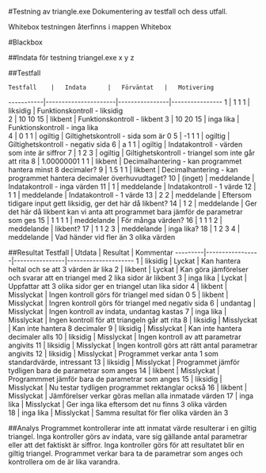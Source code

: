#Testning av triangle.exe
Dokumentering av testfall och dess utfall.

Whitebox testningen återfinns i mappen Whitebox

#Blackbox

##Indata för testning
triangel.exe x y z

##Testfall

    Testfall	|	Indata		|	Förväntat	|	Motivering
-----------|----------------------|----------------|----------------
	1	|	1 1 1			|	liksidig	|	Funktionskontroll - liksidig	
	2	|	10 10 15		|	likbent	|	Funktionskontroll - likbent
	3	|	10 20 15		|	inga lika	|	Funktionskontroll - inga lika	
	4	|	0 1 1			|	ogiltig	|	Giltighetskontroll - sida som är 0
	5	|	-1 1 1		|	ogiltig	|	Giltighetskontroll - negativ sida
	6	|	a 1 1			|	ogiltig	|	Indatakontroll - värden som inte är siffror
	7	|	1 2 3			|	ogiltig	|	Giltighetskontroll - triangel som inte går att rita
	8	|	1.00000001 1 1	|	likbent	|	Decimalhantering - kan programmet hantera minst 8 decimaler?
	9	|	1.5 1 1		|	likbent	|	Decimalhantering - kan programmet hantera decimaler överhuvudtaget?
	10	| 	(inget) 		|    meddelande	|	Indatakontroll - inga värden
	11	|	1			|    meddelande	|	Indatakontroll - 1 värde
	12	|	1 1			|    meddelande	|	Indatakontroll - 1 värde
	13	|	2 2			|    meddelande	|	Eftersom tidigare input gett liksidig, ger det här då likbent?
	14	|	1 2			|    meddelande	|	Ger det här då likbent kan vi anta att programmet bara jämför de parametrar som ges
	15	|	1 1 1 1		|    meddelande	|	För många värden?
	16	|	1 1 1 2		|    meddelande	|	likbent?
	17	|	1 1 2 3		|    meddelande	|	inga lika?
	18	|	1 2 3 4		|    meddelande	|	Vad händer vid fler än 3 olika värden

##Resultat
   Testfall	|	Utdata	|	Resultat	|	Kommentar
   ---------|-----------------|----------------|---------------------
	1	|	liksidig	|	Lyckat	|	Kan hantera heltal och se att 3 värden är lika
	2	|	likbent	|	Lyckat	|	Kan göra jämförelser och svarar att en triangel med 2 lika sidor är likbent
	3	|	inga lika	|	Lyckat	|	Uppfattar att 3 olika sidor ger en triangel utan lika sidor
	4	|	likbent	|	Misslyckat	|	Ingen kontroll görs för triangel med sidan 0
	5	|	likbent	|	Misslyckat	|	Ingren kontroll görs för triangel med negativ sida
	6	|	undantag	|	Misslyckat	|	Ingen kontroll av indata, undantag kastas
	7	|	inga lika	|	Misslyckat	|	Ingen kontroll för att triangeln går att rita
	8	|	liksidig	|	Misslyckat	|	Kan inte hantera 8 decimaler
	9	| 	liksidig	|	Misslyckat	|	Kan inte hantera decimaler alls
	10	|	liksidig	|	Misslyckat	|	Ingen kontroll av att parametrar angivits
	11	|	liksidig	|	Misslyckat	|	Ingen kontroll görs att rätt antal parametrar angivits
	12	|	liksidig	|	Misslyckat	|	Programmet verkar anta 1 som standardvärde, intressant
	13	|	liksidig	|	Misslyckat	|	Programmet jämför tydligen bara de parametrar som anges
	14	|	likbent	|	Misslyckat	|	Programmmet jämför bara de parametrar som anges
	15	|	liksidig	|	Misslyckat	|	Nu testar tydligen programmet rektanglar också
	16	|	likbent	|	Misslyckat	|	Jämförelser verkar göras mellan alla inmatade värden
	17	|	inga lika	|	Misslyckat	|	Ger inga lika eftersom det nu finns 3 olika värden	
	18	|	inga lika	|	Misslyckat	|	Samma resultat för fler olika värden än 3

##Analys
Programmet kontrollerar inte att inmatat värde resulterar i en giltig triangel. Inga kontroller görs av indata, vare sig gällande antal parametrar eller att det faktiskt är siffror. Inga kontroller görs för att resultatet blir en giltig triangel. Programmet verkar bara ta de parametrar som anges och kontrollera om de är lika varandra.
